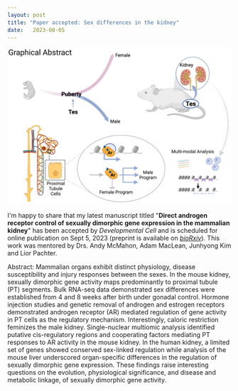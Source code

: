 ```yaml
---
layout: post
title: "Paper accepted: Sex differences in the kidney"
date:   2023-08-05 
---
```


![Kidney_Sex](/images/Kidney_Sex_Abstract.png)

I'm happy to share that my latest manuscript titled "**Direct androgen receptor control of sexually dimorphic gene expression in the mammalian kidney**" has been accepted by *Developmental Cell* and is scheduled for online publication on Sept 5, 2023 (preprint is available on [*bioRxiv*](https://www.biorxiv.org/content/10.1101/2023.05.06.539585v2)). This work was mentored by Drs. Andy McMahon, Adam MacLean, Junhyong Kim and Lior Pachter.

Abstract:
Mammalian organs exhibit distinct physiology, disease susceptibility and injury responses between the sexes. In the mouse kidney, sexually dimorphic gene activity maps predominantly to proximal tubule (PT) segments. Bulk RNA-seq data demonstrated sex differences were established from 4 and 8 weeks after birth under gonadal control. Hormone injection studies and genetic removal of androgen and estrogen receptors demonstrated androgen receptor (AR) mediated regulation of gene activity in PT cells as the regulatory mechanism. Interestingly, caloric restriction feminizes the male kidney. Single-nuclear multiomic analysis identified putative cis-regulatory regions and cooperating factors mediating PT responses to AR activity in the mouse kidney. In the human kidney, a limited set of genes showed conserved sex-linked regulation while analysis of the mouse liver underscored organ-specific differences in the regulation of sexually dimorphic gene expression. These findings raise interesting questions on the evolution, physiological significance, and disease and metabolic linkage, of sexually dimorphic gene activity.
